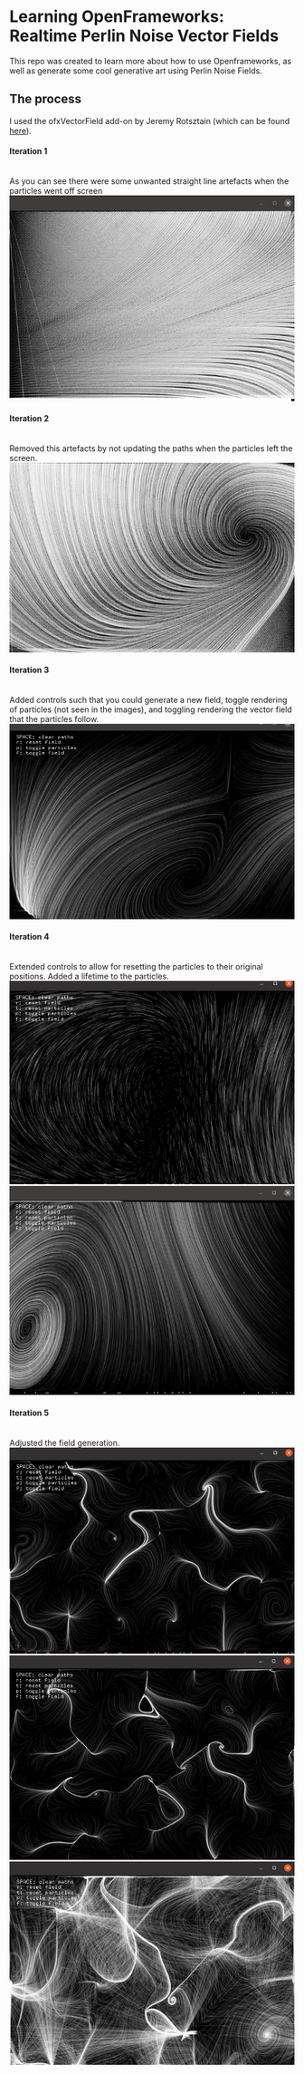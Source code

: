 
# Learning OpenFrameworks: Realtime Perlin Noise Vector Fields

This repo was created to learn more about how to use Openframeworks, as well as generate some cool generative art using Perlin Noise Fields.

## The process

I used the ofxVectorField add-on by Jeremy Rotsztain (which can be found [here](https://github.com/mantissa/ofxVectorField)).

#### Iteration 1
\
As you can see there were some unwanted straight line artefacts when the particles went off screen
\
![alt text](img/1.png)
#### Iteration 2
\
Removed this artefacts by not updating the paths when the particles left the screen.
\
![alt text](img/2.png)
#### Iteration 3
\
Added controls such that you could generate a new field, toggle rendering of particles (not seen in the images), and toggling rendering the vector field that the particles follow.
\
![alt text](img/3.png)
#### Iteration 4
\
Extended controls to allow for resetting the particles to their original positions. Added a lifetime to the particles.
\
![alt text](img/4.png)
![alt text](img/5.png)
#### Iteration 5
\
Adjusted the field generation.
\
![alt text](img/8.png)
![alt text](img/9.png)
![alt text](img/10.png)
